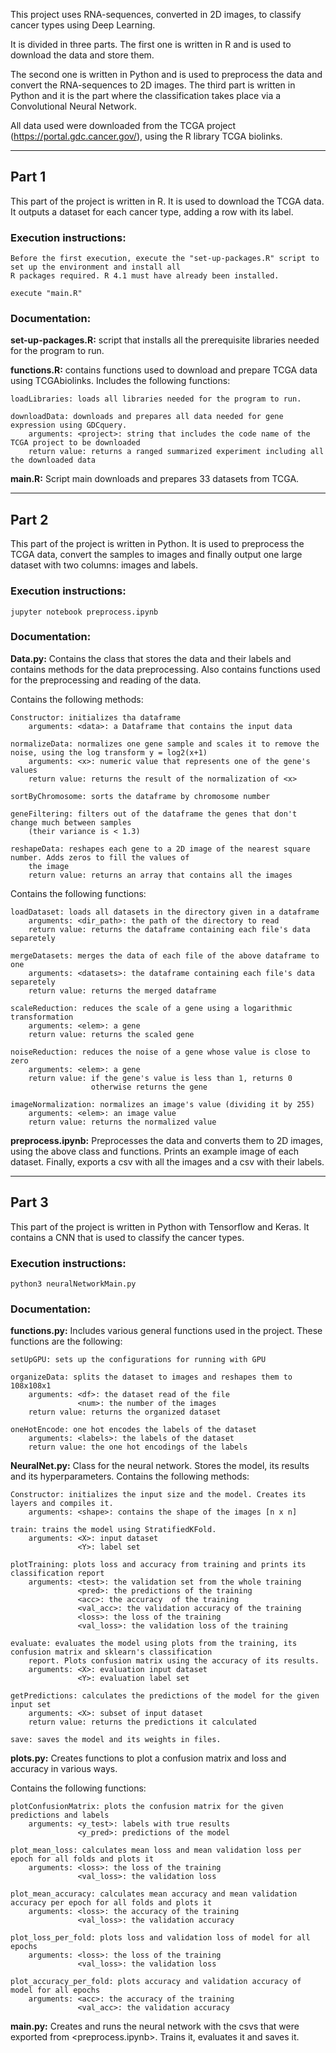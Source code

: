 This project uses RNA-sequences, converted in 2D images, to classify cancer types using Deep Learning. 

It is divided in three parts. The first one is written in R and is used to download the data and store them. 

The second one is written in Python and is used to preprocess the data and convert the RNA-sequences to 2D images.
The third part is written in Python and it is the part where the classification takes place via a Convolutional Neural Network.

All data used were downloaded from the TCGA project (https://portal.gdc.cancer.gov/), using the R library TCGA biolinks. 

----------------------
## Part 1 

This part of the project is written in R. It is used to download the TCGA data. It outputs a dataset for each cancer type, 
adding a row with its label.

### Execution instructions: 

    Before the first execution, execute the "set-up-packages.R" script to set up the environment and install all 
    R packages required. R 4.1 must have already been installed.

    execute "main.R"

### Documentation:

**set-up-packages.R:** script that installs all the prerequisite libraries needed for the program to run.

**functions.R:** contains functions used to download and prepare TCGA data using TCGAbiolinks. 
    Includes the following functions:

    loadLibraries: loads all libraries needed for the program to run.

    downloadData: downloads and prepares all data needed for gene expression using GDCquery.
        arguments: <project>: string that includes the code name of the TCGA project to be downloaded
        return value: returns a ranged summarized experiment including all the downloaded data


**main.R:** Script main downloads and prepares 33 datasets from TCGA.

----------------------

## Part 2

This part of the project is written in Python. It is used to preprocess the TCGA data, convert the samples to images 
and finally output one large dataset with two columns: images and labels.

### Execution instructions: 
    
    jupyter notebook preprocess.ipynb

### Documentation:

**Data.py:** Contains the class <Data> that stores the data and their labels and contains methods for the data 
preprocessing. Also contains functions used for the preprocessing and reading of the data.

Contains the following methods:

    Constructor: initializes tha dataframe
        arguments: <data>: a Dataframe that contains the input data
    
    normalizeData: normalizes one gene sample and scales it to remove the noise, using the log transform y = log2(x+1)
        arguments: <x>: numeric value that represents one of the gene's values
        return value: returns the result of the normalization of <x>

    sortByChromosome: sorts the dataframe by chromosome number

    geneFiltering: filters out of the dataframe the genes that don't change much between samples 
        (their variance is < 1.3)
        
    reshapeData: reshapes each gene to a 2D image of the nearest square number. Adds zeros to fill the values of 
        the image
        return value: returns an array that contains all the images


Contains the following functions:

    loadDataset: loads all datasets in the directory given in a dataframe
        arguments: <dir_path>: the path of the directory to read
        return value: returns the dataframe containing each file's data separetely

    mergeDatasets: merges the data of each file of the above dataframe to one
        arguments: <datasets>: the dataframe containing each file's data separetely
        return value: returns the merged dataframe

    scaleReduction: reduces the scale of a gene using a logarithmic transformation
        arguments: <elem>: a gene
        return value: returns the scaled gene

    noiseReduction: reduces the noise of a gene whose value is close to zero
        arguments: <elem>: a gene
        return value: if the gene's value is less than 1, returns 0
                      otherwise returns the gene

    imageNormalization: normalizes an image's value (dividing it by 255)
        arguments: <elem>: an image value
        return value: returns the normalized value

**preprocess.ipynb:** Preprocesses the data and converts them to 2D images, using the above class and functions. 
Prints an example image of each dataset. Finally, exports a csv with all the images and a csv with their labels.


----------------------

## Part 3

This part of the project is written in Python with Tensorflow and Keras. It contains a CNN that is used to classify the cancer types.

### Execution instructions: 
    
    python3 neuralNetworkMain.py

### Documentation:

**functions.py:** Includes various general functions used in the project. 
These functions are the following:

    setUpGPU: sets up the configurations for running with GPU

    organizeData: splits the dataset to images and reshapes them to 108x108x1
        arguments: <df>: the dataset read of the file
                   <num>: the number of the images
        return value: returns the organized dataset
    
    oneHotEncode: one hot encodes the labels of the dataset
        arguments: <labels>: the labels of the dataset
        return value: the one hot encodings of the labels

**NeuralNet.py:** Class for the neural network. Stores the model, its results and its hyperparameters.
Contains the following methods:

    Constructor: initializes the input size and the model. Creates its layers and compiles it.
        arguments: <shape>: contains the shape of the images [n x n]
    
    train: trains the model using StratifiedKFold.
        arguments: <X>: input dataset
                   <Y>: label set

    plotTraining: plots loss and accuracy from training and prints its classification report
        arguments: <test>: the validation set from the whole training
                   <pred>: the predictions of the training
                   <acc>: the accuracy  of the training
                   <val_acc>: the validation accuracy of the training
                   <loss>: the loss of the training
                   <val_loss>: the validation loss of the training

    evaluate: evaluates the model using plots from the training, its confusion matrix and sklearn's classification 
        report. Plots confusion matrix using the accuracy of its results.
        arguments: <X>: evaluation input dataset
                   <Y>: evaluation label set

    getPredictions: calculates the predictions of the model for the given input set
        arguments: <X>: subset of input dataset
        return value: returns the predictions it calculated 

    save: saves the model and its weights in files.

**plots.py:** Creates functions to plot a confusion matrix and loss and accuracy in various ways.

Contains the following functions:

    plotConfusionMatrix: plots the confusion matrix for the given predictions and labels
        arguments: <y_test>: labels with true results
                   <y_pred>: predictions of the model

    plot_mean_loss: calculates mean loss and mean validation loss per epoch for all folds and plots it
        arguments: <loss>: the loss of the training
                   <val_loss>: the validation loss

    plot_mean_accuracy: calculates mean accuracy and mean validation accuracy per epoch for all folds and plots it
        arguments: <loss>: the accuracy of the training
                   <val_loss>: the validation accuracy

    plot_loss_per_fold: plots loss and validation loss of model for all epochs
        arguments: <loss>: the loss of the training
                   <val_loss>: the validation loss

    plot_accuracy_per_fold: plots accuracy and validation accuracy of model for all epochs
        arguments: <acc>: the accuracy of the training
                   <val_acc>: the validation accuracy


**main.py:** Creates and runs the neural network with the csvs that were exported from <preprocess.ipynb>. Trains it, 
evaluates it and saves it.






